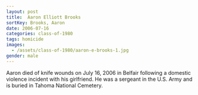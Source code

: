 ```yaml
---
layout: post
title:  Aaron Elliott Brooks
sortKey: Brooks, Aaron
date: 2006-07-16
categories: class-of-1980
tags: homicide
images:
  - /assets/class-of-1980/aaron-e-brooks-1.jpg
gender: male
---
```

Aaron died of knife wounds on July 16, 2006 in Belfair following a domestic violence incident with his girlfriend. He was a sergeant in the U.S. Army and is buried in Tahoma National Cemetery.

